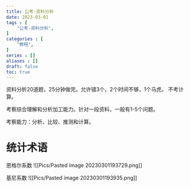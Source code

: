 ```yaml
---
title: 公考-资料分析
date: 2023-03-01
tags : [
	"公考-资料分析",
]
categories : [
	"教程",
]
series : []
aliases : []
draft: false
toc: true
---
```


资料分析20道题，25分钟做完。允许错3个，2个时间不够，1个马虎。
不考计算。

考察综合理解和分析加工能力。针对一段资料，一般有1-5个问题。

考察能力：分析、比较、推测和计算。

# 统计术语


恩格尔系数
![[Pics/Pasted image 20230301193729.png]]

基尼系数
![[Pics/Pasted image 20230301193935.png]]